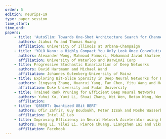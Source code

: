 ```yaml
---
order: 5
edition: neurips-19
type: paper_session
time_start:
time_end:
papers:
    - title: 'AutoSlim: Towards One-Shot Architecture Search for Channel Numbers'
      authors: Jiahui Yu and Thomas Huang
      affiliation: University of Illinois at Urbana-Champaign
    - title: 'YOLO Nano: a Highly Compact You Only Look Once Convolutional Neural Network for Object Detection'
      authors: Alexander Wong, Mahmoud Famuori, Mohammad Javad Shafiee, Francis Li, Brendan Chwyl and Jonathan Chung
      affiliation: University of Waterloo and DarwinAI Corp
    - title: Progressive Stochastic Binarization of Deep Networks
      authors: David Hartmann and Michael Wand
      affiliation: Johannes Gutenberg-University of Mainz
    - title: Exploring Bit-Slice Sparsity in Deep Neural Networks for Efficient ReRAM-Based Deployment
      authors: Jingyang Zhang, Huanrui Yang, Fan Chen, Yitu Wang and Hai Li
      affiliation: Duke University and Fudan University
    - title: Trained Rank Pruning for Efficient Deep Neural Networks
      authors: Yuhui Xu, Yuxi Li, Shuai Zhang, Wei Wen, Botao Wang, Wenrui Dai, Yingyong Qi, Yiran Chen, Weiyao Lin and Hongkai Xiong
      affiliation:
    - title: 'Q8BERT: Quantized 8Bit BERT'
      authors: Ofir Zafrir, Guy Boudoukh, Peter Izsak and Moshe Wasserblat
      affiliation: Intel AI Lab
    - title: Improving Efficiency in Neural Network Accelerator using Operands Hamming Distance Optimization
      authors: Meng Li, Yilei Li, Pierce Chuang, Liangzhen Lai and Vikas Chandra
      affiliation: Facebook
---
```

